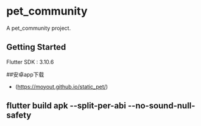 # pet_community

A pet_community project.

## Getting Started
  Flutter SDK : 3.10.6
 

##安卓app下载
- (https://moyout.github.io/static_pet/)
  

## flutter build apk   --split-per-abi --no-sound-null-safety
